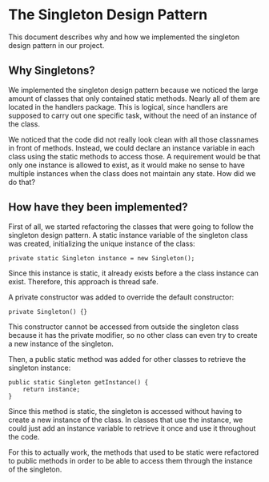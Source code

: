 # The Singleton Design Pattern

This document describes why and how we implemented the singleton design pattern in our project.


## Why Singletons?

We implemented the singleton design pattern because we noticed the large amount of classes that only contained static methods. Nearly all of them are located in the handlers package. This is logical, since handlers are supposed to carry out one specific task, without the need of an instance of the class. 

We noticed that the code did not really look clean with all those classnames in front of methods. Instead, we could declare an instance variable in each class using the static methods to access those. A requirement would be that only one instance is allowed to exist, as it would make no sense to have multiple instances when the class does not maintain any state. How did we do that?

## How have they been implemented?

First of all, we started refactoring the classes that were going to follow the singleton design pattern. A static instance variable of the singleton class was created, initializing the unique instance of the class:

    private static Singleton instance = new Singleton();

Since this instance is static, it already exists before a the class instance can exist. Therefore, this approach is thread safe.

A private constructor was added to override the default constructor:

    private Singleton() {}

This constructor cannot be accessed from outside the singleton class because it has the private modifier, so no other class can even try to create a new instance of the singleton.

Then, a public static method was added for other classes to retrieve the singleton instance:

    public static Singleton getInstance() {
        return instance;  
    }

Since this method is static, the singleton is accessed without having to create a new instance of the class. In classes that use the instance, we could just add an instance variable to retrieve it once and use it throughout the code. 

For this to actually work, the methods that used to be static were refactored to public methods in order to be able to access them through the instance of the singleton.
